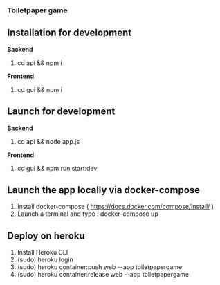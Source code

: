 ### Toiletpaper game

## Installation for development

**Backend**
1. cd api && npm i

**Frontend**
1. cd gui && npm i

## Launch for development

**Backend**
1. cd api && node app.js

**Frontend**
1. cd gui && npm run start:dev

## Launch the app locally via docker-compose

1. Install docker-compose ( https://docs.docker.com/compose/install/ )
2. Launch a terminal and type : docker-compose up

## Deploy on heroku

1. Install Heroku CLI
2. (sudo) heroku login
3. (sudo) heroku container:push web --app toiletpapergame
4. (sudo) heroku container:release web --app toiletpapergame